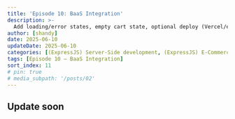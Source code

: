 ```yaml
---
title: 'Episode 10: BaaS Integration'
description: >-
  Add loading/error states, empty cart state, optional deploy (Vercel/etc.)
author: [shandy]
date: 2025-06-10
updateDate: 2025-06-10
categories: [(ExpressJS) Server-Side development, (ExpressJS) E-Commerce]
tags: [Episode 10 – BaaS Integration]
sort_index: 11
# pin: true
# media_subpath: '/posts/02'
---
```


## Update soon